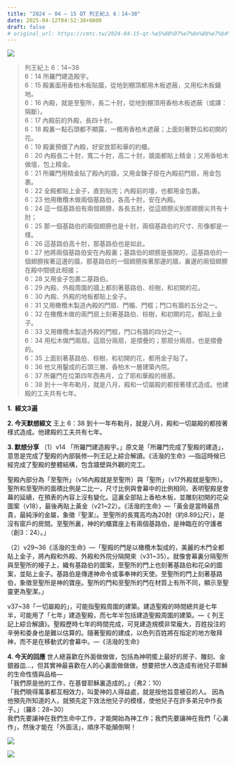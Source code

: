 ```yaml
---
title: "2024 – 04 – 15 QT 列王紀上 6：14~38"
date: 2025-04-12T04:52:38+0800
draft: false
# original_url: https://cmtc.tw/2024-04-15-qt-%e5%88%97%e7%8e%8b%e7%b4%80%e4%b8%8a-6%ef%bc%9a1438
---
```


![](/images/qt.jpg)
> 列王紀上 6：14\~38  
> 6：14 所羅門建造殿宇。  
> 6：15 殿裏面用香柏木板貼牆，從地到棚頂都用木板遮蔽，又用松木板鋪地。  
> 6：16 內殿，就是至聖所，長二十肘，從地到棚頂用香柏木板遮蔽（或譯：隔斷）。  
> 6：17 內殿前的外殿，長四十肘。  
> 6：18 殿裏一點石頭都不顯露，一概用香柏木遮蔽；上面刻著野瓜和初開的花。  
> 6：19 殿裏預備了內殿，好安放耶和華的約櫃。  
> 6：20 內殿長二十肘，寬二十肘，高二十肘，牆面都貼上精金；又用香柏木做壇，包上精金。  
> 6：21 所羅門用精金貼了殿內的牆，又用金鍊子掛在內殿前門扇，用金包裹。  
> 6：22 全殿都貼上金子，直到貼完；內殿前的壇，也都用金包裹。  
> 6：23 他用橄欖木做兩個基路伯，各高十肘，安在內殿。  
> 6：24 這一個基路伯有兩個翅膀，各長五肘，從這翅膀尖到那翅膀尖共有十肘；  
> 6：25 那一個基路伯的兩個翅膀也是十肘，兩個基路伯的尺寸、形像都是一樣。  
> 6：26 這基路伯高十肘，那基路伯也是如此。  
> 6：27 他將兩個基路伯安在內殿裏；基路伯的翅膀是張開的，這基路伯的一個翅膀挨著這邊的牆，那基路伯的一個翅膀挨著那邊的牆，裏邊的兩個翅膀在殿中間彼此相接；  
> 6：28 又用金子包裹二基路伯。  
> 6：29 內殿、外殿周圍的牆上都刻著基路伯、棕樹，和初開的花。  
> 6：30 內殿、外殿的地板都貼上金子。  
> 6：31 又用橄欖木製造內殿的門扇、門楣、門框；門口有牆的五分之一。  
> 6：32 在橄欖木做的兩門扇上刻著基路伯、棕樹，和初開的花，都貼上金子。  
> 6：33 又用橄欖木製造外殿的門框，門口有牆的四分之一。  
> 6：34 用松木做門兩扇。這扇分兩扇，是摺疊的；那扇分兩扇，也是摺疊的。  
> 6：35 上面刻著基路伯、棕樹，和初開的花，都用金子貼了。  
> 6：36 他又用鑿成的石頭三層、香柏木一層建築內院。  
> 6：37 所羅門在位第四年西弗月，立了耶和華殿的根基。  
> 6：38 到十一年布勒月，就是八月，殿和一切屬殿的都按著樣式造成。他建殿的工夫共有七年。

**1.  經文3遍**

**2. 今天默想經文**
王上 6：38 到十一年布勒月，就是八月，殿和一切屬殿的都按著樣式造成。他建殿的工夫共有七年。

**3. 默想分享**
（1）v14 「所羅門建造殿宇。」原文是「所羅門完成了聖殿的建造」，意思是完成了聖殿的內部裝修—列王記上綜合解讀。《活潑的生命》—指這時候已經完成了聖殿的整體結構，包含牆壁與外觀的完工。

聖殿內部分為「至聖所」（v16內殿就是至聖所）與「聖所」（v17外殿就是聖所）。聖所和至聖所的面積比例是二比一，尺寸比例與會幕中的比例相同，表明聖殿是會幕的延續，在預表的內容上沒有變化。這裏全部貼上香柏木板，並雕刻初開的花朵圖案（v18），最後再貼上黃金（v21\~22）。《活潑的生命》—「黃金是當時最昂貴，最純淨的金屬，象徵『聖潔』。至聖所的長寬高均為20肘（約8.89公尺），是沒有窗戶的房間。至聖所裏，神的約櫃寶座上有兩個基路伯，是神臨在的守護者（創3：24）。」

（2）v29\~36《活潑的生命》—「聖殿的門是以橄欖木製成的，美麗的木門全都貼上金子，將內殿和外殿、外殿和外院分隔開來（v31\~35）。就像會幕裏分隔聖所與至聖所的幔子上，織有基路伯的圖案，至聖所的門上也刻著基路伯和花朵的圖案，並貼上金子。基路伯是傳達神命令或事奉神的天使。至聖所的門上刻著基路伯，象徵至聖所是神的寶座。聖所的門和至聖所的門在材質上有所不同，顯示至聖靈更為聖潔。」

v37\~38「一切屬殿的」，可能指聖殿周圍的建築。建造聖殿的時間總共是七年半，可能用了「七年」建造聖殿，而七年半包括建造聖殿周圍的建築。—《 列王記上綜合解讀》。聖殿歷時七年的時間完成，可見建造規模非常龐大，百姓投注的辛勞和委身也是難以估算的。隨著聖殿的建成，以色列百姓將在指定的地方敬拜神，而不是在移動式的會幕中。—《活潑的生命》

**4. 今天的回應**
世人總喜歡在外面做做做，包括為神明擺上最好的房子、雕刻、金銀器皿…，但其實神最喜歡在人的心裏面做做做，想要把世人改造成有祂兒子耶穌的生命性情與品格—  
「我們原是他的工作，在基督耶穌裏造成的。」（弗2：10）  
「我們曉得萬事都互相效力，叫愛神的人得益處，就是按他旨意被召的人。 因為他預先所知道的人，就預先定下效法他兒子的模樣，使他兒子在許多弟兄中作長子。」（羅8：28\~30）  
我們先要讓神在我們生命中工作，才能開始為神工作；我們先要讓神在我們「心裏作」，然後才能在「外面活」，順序不能顛倒啊！

![](/images/Solomon-Temple-Three-Floore-Side-Chambers.jpg)

![](/images/solomone28098s-temple.jpg)
